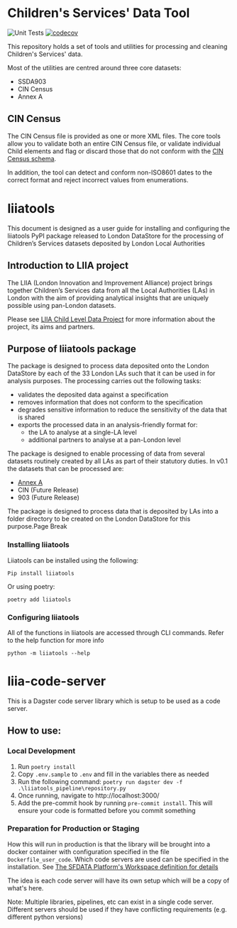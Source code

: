# Children's Services' Data Tool

![Unit Tests](https://github.com/SocialFinanceDigitalLabs/liia-tools/actions/workflows/tests.yml/badge.svg)
[![codecov](https://codecov.io/github/SocialFinanceDigitalLabs/liia-tools/graph/badge.svg?token=R1YSMXDX1B)](https://codecov.io/github/SocialFinanceDigitalLabs/liia-tools)

This repository holds a set of tools and utilities for processing and cleaning Children's Services' data.

Most of the utilities are centred around three core datasets:

* SSDA903
* CIN Census
* Annex A

## CIN Census

The CIN Census file is provided as one or more XML files. The core tools allow you to validate both an entire CIN Census
file, or validate individual Child elements and flag or discard those that do not conform with
the [CIN Census schema](liiatools/spec/cin/cin-2022.xsd).

In addition, the tool can detect and conform non-ISO8601 dates to the correct format and reject incorrect values from
enumerations. 



# liiatools

This document is designed as a user guide for installing and configuring the liiatools PyPI package released to 
London DataStore for the processing of Children’s Services datasets deposited by London Local Authorities 

## Introduction to LIIA project 

The LIIA (London Innovation and Improvement Alliance) project brings together Children’s Services data from all the 
Local Authorities (LAs) in London with the aim of providing analytical insights that are uniquely possible using 
pan-London datasets. 

 
Please see [LIIA Child Level Data Project](https://liia.london/liia-programme/targeted-work/child-level-data-project) 
for more information about the project, its aims and partners. 

## Purpose of liiatools package 

The package is designed to process data deposited onto the London DataStore by each of the 33 London LAs such that it 
can be used in for analysis purposes. The processing carries out the following tasks: 

* validates the deposited data against a specification 
* removes information that does not conform to the specification
* degrades sensitive information to reduce the sensitivity of the data that is shared 
* exports the processed data in an analysis-friendly format for: 
  * the LA to analyse at a single-LA level 
  * additional partners to analyse at a pan-London level 

The package is designed to enable processing of data from several datasets routinely created by all LAs as part of 
their statutory duties. In v0.1 the datasets that can be processed are: 

* [Annex A](/liiatools/datasets/annex_a/README.md)
* CIN (Future Release)
* 903 (Future Release)

The package is designed to process data that is deposited by LAs into a folder directory to be created on the London 
DataStore for this purpose.Page Break 

### Installing liiatools
Liiatools can be installed using the following:

    Pip install liiatools
Or using poetry:

    poetry add liiatools 

### Configuring liiatools

All of the functions in liiatools are accessed through CLI commands. Refer to the help function for more info 

    python -m liiatools --help


# liia-code-server
This is a Dagster code server library which is setup to be used as a code server.

## How to use:

### Local Development
1. Run `poetry install`
2. Copy `.env.sample` to `.env` and fill in the variables there as needed
3. Run the following command: `poetry run dagster dev -f .\liiatools_pipeline\repository.py`
4. Once running, navigate to http://localhost:3000/
5. Add the pre-commit hook by running `pre-commit install`. This will ensure your code is formatted before you commit something
   
### Preparation for Production or Staging
How this will run in production is that the library will be brought into a docker container
with configuration specified in the file `Dockerfile_user_code`.  Which code servers are used can
be specified in the installation. 
See [The SFDATA Platform's Workspace definition for details](https://github.com/SocialFinanceDigitalLabs/sfdata-platform/blob/main/dagster/workspace.yaml)

The idea is each code server will have its own setup which will be a copy of what's here.

Note: Multiple libraries, pipelines, etc can exist in a single code server. Different servers should
be used if they have conflicting requirements (e.g. different python versions)

